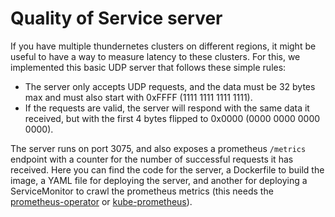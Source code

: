 # Quality of Service server

If you have multiple thundernetes clusters on different regions, it might be useful to have a way
to measure latency to these clusters. For this, we implemented this basic UDP server that follows these
simple rules:

- The server only accepts UDP requests, and the data must be 32 bytes max and must also start with 0xFFFF (1111 1111 1111 1111).
- If the requests are valid, the server will respond with the same data it received, but with the first 4 bytes flipped to 0x0000 (0000 0000 0000 0000).

The server runs on port 3075, and also exposes a prometheus ```/metrics``` endpoint with a counter for the number of successful requests it has received. Here you can find the code for the server, a Dockerfile to build the image, a YAML file for deploying the server, and another for deploying a ServiceMonitor to crawl the prometheus metrics (this needs the [prometheus-operator](https://github.com/prometheus-operator/prometheus-operator) or [kube-prometheus](https://github.com/prometheus-operator/kube-prometheus)).